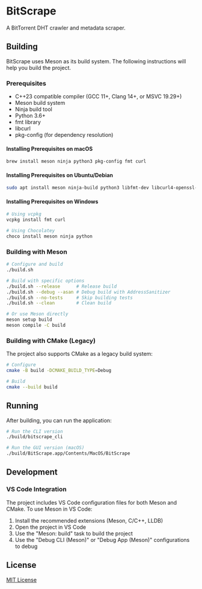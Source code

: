 # BitScrape

A BitTorrent DHT crawler and metadata scraper.

## Building

BitScrape uses Meson as its build system. The following instructions will help you build the project.

### Prerequisites

- C++23 compatible compiler (GCC 11+, Clang 14+, or MSVC 19.29+)
- Meson build system
- Ninja build tool
- Python 3.6+
- fmt library
- libcurl
- pkg-config (for dependency resolution)

#### Installing Prerequisites on macOS

```bash
brew install meson ninja python3 pkg-config fmt curl
```

#### Installing Prerequisites on Ubuntu/Debian

```bash
sudo apt install meson ninja-build python3 libfmt-dev libcurl4-openssl-dev pkg-config
```

#### Installing Prerequisites on Windows

```bash
# Using vcpkg
vcpkg install fmt curl

# Using Chocolatey
choco install meson ninja python
```

### Building with Meson

```bash
# Configure and build
./build.sh

# Build with specific options
./build.sh --release      # Release build
./build.sh --debug --asan # Debug build with AddressSanitizer
./build.sh --no-tests     # Skip building tests
./build.sh --clean        # Clean build

# Or use Meson directly
meson setup build
meson compile -C build
```

### Building with CMake (Legacy)

The project also supports CMake as a legacy build system:

```bash
# Configure
cmake -B build -DCMAKE_BUILD_TYPE=Debug

# Build
cmake --build build
```

## Running

After building, you can run the application:

```bash
# Run the CLI version
./build/bitscrape_cli

# Run the GUI version (macOS)
./build/BitScrape.app/Contents/MacOS/BitScrape
```

## Development

### VS Code Integration

The project includes VS Code configuration files for both Meson and CMake. To use Meson in VS Code:

1. Install the recommended extensions (Meson, C/C++, LLDB)
2. Open the project in VS Code
3. Use the "Meson: build" task to build the project
4. Use the "Debug CLI (Meson)" or "Debug App (Meson)" configurations to debug

## License

[MIT License](LICENSE)
